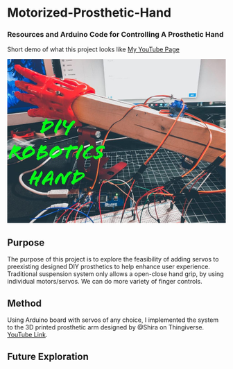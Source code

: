 # Motorized-Prosthetic-Hand
### Resources and Arduino Code for Controlling A Prosthetic Hand

Short demo of what this project looks like [My YouTube Page](https://youtu.be/ZE4xFo4-ZBc)

![alt text](https://raw.githubusercontent.com/Genozen/Motorized-Prosthetic-Hand/main/Motorized_Prosthetic_Hand.jpg)

## Purpose
The purpose of this project is to explore the feasibility of adding servos to preexisting designed DIY prosthetics to help enhance user experience.
Traditional suspension system only allows a open-close hand grip, by using individual motors/servos. We can do more variety of finger controls.

## Method
Using Arduino board with servos of any choice, I implemented the system to the 3D printed prosthetic arm designed by @Shira on Thingiverse. [YouTube Link](https://www.youtube.com/watch?v=uWL13vvi94s&feature=youtu.be).

## Future Exploration
